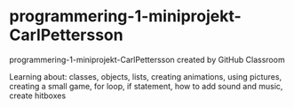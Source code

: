 # programmering-1-miniprojekt-CarlPettersson
programmering-1-miniprojekt-CarlPettersson created by GitHub Classroom

Learning about: 
    classes, 
    objects, 
    lists, 
    creating animations, 
    using pictures, 
    creating a small game, 
    for loop, 
    if statement, 
    how to add sound and music, 
    create hitboxes
  
